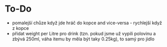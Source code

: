﻿# To-Do

- pomalejší chůze když jde hráč do kopce and vice-versa - rychlejší když z kopce
- přidat weight per Litre pro drink (tzn. pokud jsme už vypili polovinu a zbývá 250ml, váha itemu by měla být taky 0.25kg), to samý pro jídlo